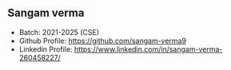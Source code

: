 
## Sangam verma
- Batch: 2021-2025 (CSE)
- Github Profile: https://github.com/sangam-verma9
- Linkedin Profile: https://www.linkedin.com/in/sangam-verma-260458227/
